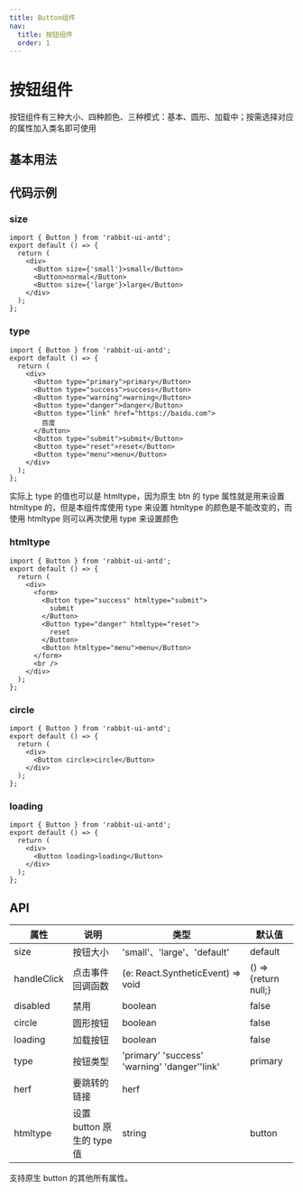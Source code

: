 ```yaml
---
title: Button组件
nav:
  title: 按钮组件
  order: 1
---
```


# 按钮组件

按钮组件有三种大小、四种颜色、三种模式：基本、圆形、加载中；按需选择对应的属性加入类名即可使用

## 基本用法

<code src="./demo/basic.tsx"></code>

## 代码示例

### size

```tsx
import { Button } from 'rabbit-ui-antd';
export default () => {
  return (
    <div>
      <Button size={'small'}>small</Button>
      <Button>normal</Button>
      <Button size={'large'}>large</Button>
    </div>
  );
};
```

### type

```tsx
import { Button } from 'rabbit-ui-antd';
export default () => {
  return (
    <div>
      <Button type="primary">primary</Button>
      <Button type="success">success</Button>
      <Button type="warning">warning</Button>
      <Button type="danger">danger</Button>
      <Button type="link" href="https://baidu.com">
        百度
      </Button>
      <Button type="submit">submit</Button>
      <Button type="reset">reset</Button>
      <Button type="menu">menu</Button>
    </div>
  );
};
```

实际上 type 的值也可以是 htmltype，因为原生 btn 的 type 属性就是用来设置 htmltype 的，但是本组件库使用 type 来设置 htmltype 的颜色是不能改变的，而使用 htmltype 则可以再次使用 type 来设置颜色

### htmltype

```tsx
import { Button } from 'rabbit-ui-antd';
export default () => {
  return (
    <div>
      <form>
        <Button type="success" htmltype="submit">
          submit
        </Button>
        <Button type="danger" htmltype="reset">
          reset
        </Button>
        <Button htmltype="menu">menu</Button>
      </form>
      <br />
    </div>
  );
};
```

### circle

```tsx
import { Button } from 'rabbit-ui-antd';
export default () => {
  return (
    <div>
      <Button circle>circle</Button>
    </div>
  );
};
```

### loading

```tsx
import { Button } from 'rabbit-ui-antd';
export default () => {
  return (
    <div>
      <Button loading>loading</Button>
    </div>
  );
};
```

## API

| 属性 | 说明 | 类型 | 默认值 |
| --- | --- | --- | --- |
| size | 按钮大小 | 'small'、'large'、'default' | default |
| handleClick | 点击事件回调函数 | (e: React.SyntheticEvent) => void | () => {return null;} |
| disabled | 禁用 | boolean | false |
| circle | 圆形按钮 | boolean | false |
| loading | 加载按钮 | boolean | false |
| type | 按钮类型 | 'primary' 'success' 'warning' 'danger''link' | primary |
| herf | 要跳转的链接 | herf |  |
| htmltype | 设置 button 原生的 type 值 | string | button |

支持原生 button 的其他所有属性。
